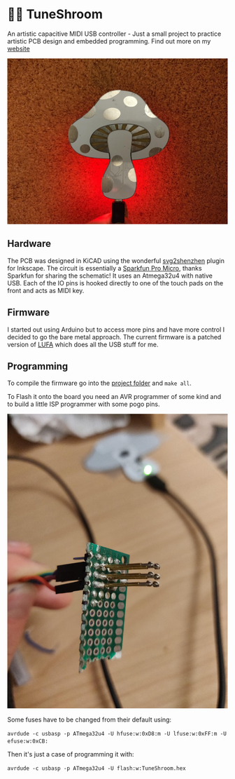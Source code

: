 # 🎵🍄 TuneShroom
An artistic capacitive MIDI USB controller - Just a small project to practice artistic PCB design and embedded programming. Find out more on my [website](https://oliverchild.com/tuneshroom)

![tuneshroom](images/tuneshroom.jpg)

## Hardware
The PCB was designed in KiCAD using the wonderful [svg2shenzhen](https://github.com/badgeek/svg2shenzhen) plugin for Inkscape. The circuit is essentially a [Sparkfun Pro Micro](https://www.sparkfun.com/products/12640), thanks Sparkfun for sharing the schematic! It uses an Atmega32u4 with native USB. Each of the IO pins is hooked directly to one of the touch pads on the front and acts as MIDI key.

## Firmware
I started out using Arduino but to access more pins and have more control I decided to go the bare metal approach. The current firmware is a patched version of [LUFA](https://github.com/abcminiuser/lufa) which does all the USB stuff for me. 

## Programming

To compile the firmware go into the [project folder](lufa/Projects/Tuneshroom/) and `make all`.

To Flash it onto the board you need an AVR programmer of some kind and to build a little ISP programmer with some pogo pins.

![programmer](images/programmer.jpg)

Some fuses have to be changed from their default using:

```avrdude -c usbasp -p ATmega32u4 -U hfuse:w:0xD8:m -U lfuse:w:0xFF:m -U efuse:w:0xCB:```

Then it's just a case of programming it with:

```avrdude -c usbasp -p ATmega32u4 -U flash:w:TuneShroom.hex```